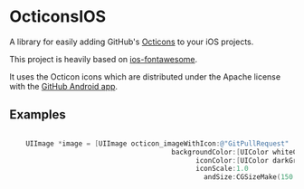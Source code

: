 OcticonsIOS
===========

A library for easily adding GitHub's [Octicons](https://github.com/blog/1106-say-hello-to-octicons) to your iOS projects.

This project is heavily based on [ios-fontawesome](https://github.com/alexdrone/ios-fontawesome).

It uses the Octicon icons which are distributed under the Apache license with the [GitHub Android app](https://github.com/github/android/).


Examples
--------

```Objective-C

	UIImage *image = [UIImage octicon_imageWithIcon:@"GitPullRequest"
                                        backgroundColor:[UIColor whiteColor]
                                              iconColor:[UIColor darkGrayColor]
                                              iconScale:1.0
                                                andSize:CGSizeMake(150.0F, 150.0F)];
```

